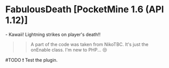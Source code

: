 # FabulousDeath [PocketMine 1.6 (API 1.12)]
*-* Kawaii! Lightning strikes on player's death!!

>>A part of the code was taken from NikoTBC. It's just the onEnable class. I'm new to PHP... 😒

#TODO
❗️ Test the plugin.

